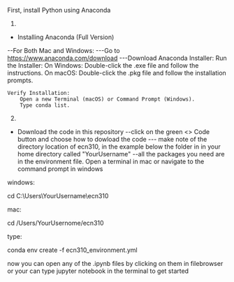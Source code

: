 First, install Python using Anaconda 

1. 
- Installing Anaconda (Full Version)

--For Both Mac and Windows:
---Go to https://www.anaconda.com/download
---Download Anaconda Installer:
    Run the Installer:
        On Windows:
            Double-click the .exe file and follow the instructions.
        On macOS:
            Double-click the .pkg file and follow the installation prompts.

    Verify Installation:
        Open a new Terminal (macOS) or Command Prompt (Windows).
        Type conda list.

2. 
- Download the code in this repository
--click on the green <> Code button and choose how to dowload the code
--- make note of the directory location of ecn310, in the example below the folder in in your home directory called "YourUsername"
--all the packages you need are in the environment file. Open a terminal in mac or navigate to the command prompt in windows

windows:

cd C:\Users\YourUsername\ecn310

mac:

cd /Users/YourUsernome/ecn310 

type: 

conda env create -f ecn310_environment.yml

now you can open any of the .ipynb files by clicking on them in filebrowser or your can type jupyter notebook in the terminal to get started
